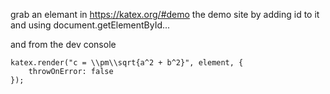 grab an elemant in https://katex.org/#demo the demo site
by adding id to it and using document.getElementById... 

and from the dev console 

```
katex.render("c = \\pm\\sqrt{a^2 + b^2}", element, {
    throwOnError: false
});
```
